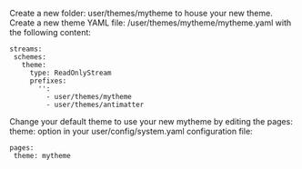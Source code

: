 Create a new folder: user/themes/mytheme to house your new theme.
Create a new theme YAML file: /user/themes/mytheme/mytheme.yaml with the following content:
```
streams:
 schemes:
   theme:
     type: ReadOnlyStream
     prefixes:
       '':
         - user/themes/mytheme
         - user/themes/antimatter
 ```
 
 Change your default theme to use your new mytheme by editing the pages: theme: option in your user/config/system.yaml configuration file:
```
pages:
 theme: mytheme
 ```
